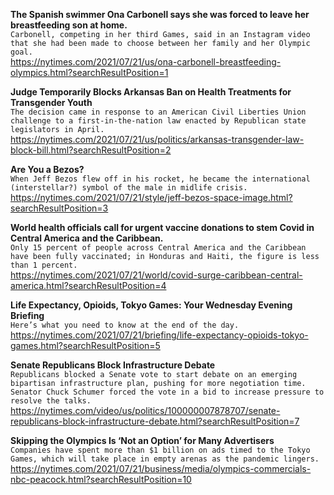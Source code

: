 **The Spanish swimmer Ona Carbonell says she was forced to leave her breastfeeding son at home.**\
`Carbonell, competing in her third Games, said in an Instagram video that she had been made to choose between her family and her Olympic goal.`\
https://nytimes.com/2021/07/21/us/ona-carbonell-breastfeeding-olympics.html?searchResultPosition=1

**Judge Temporarily Blocks Arkansas Ban on Health Treatments for Transgender Youth**\
`The decision came in response to an American Civil Liberties Union challenge to a first-in-the-nation law enacted by Republican state legislators in April.`\
https://nytimes.com/2021/07/21/us/politics/arkansas-transgender-law-block-bill.html?searchResultPosition=2

**Are You a Bezos?**\
`When Jeff Bezos flew off in his rocket, he became the international (interstellar?) symbol of the male in midlife crisis.`\
https://nytimes.com/2021/07/21/style/jeff-bezos-space-image.html?searchResultPosition=3

**World health officials call for urgent vaccine donations to stem Covid in Central America and the Caribbean.**\
`Only 15 percent of people across Central America and the Caribbean have been fully vaccinated; in Honduras and Haiti, the figure is less than 1 percent.`\
https://nytimes.com/2021/07/21/world/covid-surge-caribbean-central-america.html?searchResultPosition=4

**Life Expectancy, Opioids, Tokyo Games: Your Wednesday Evening Briefing**\
`Here’s what you need to know at the end of the day.`\
https://nytimes.com/2021/07/21/briefing/life-expectancy-opioids-tokyo-games.html?searchResultPosition=5

**Senate Republicans Block Infrastructure Debate**\
`Republicans blocked a Senate vote to start debate on an emerging bipartisan infrastructure plan, pushing for more negotiation time. Senator Chuck Schumer forced the vote in a bid to increase pressure to resolve the talks.`\
https://nytimes.com/video/us/politics/100000007878707/senate-republicans-block-infrastructure-debate.html?searchResultPosition=7

**Skipping the Olympics Is ‘Not an Option’ for Many Advertisers**\
`Companies have spent more than $1 billion on ads timed to the Tokyo Games, which will take place in empty arenas as the pandemic lingers.`\
https://nytimes.com/2021/07/21/business/media/olympics-commercials-nbc-peacock.html?searchResultPosition=10

